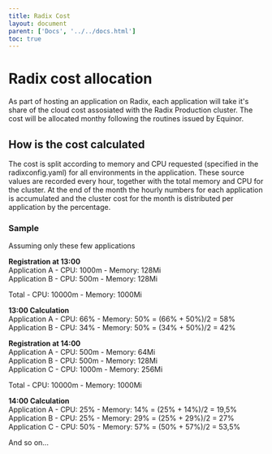 ```yaml
---
title: Radix Cost
layout: document
parent: ['Docs', '../../docs.html']
toc: true
---
```


# Radix cost allocation

As part of hosting an application on Radix, each application will take it's share of the cloud cost assosiated with the Radix Production cluster. The cost will be allocated monthy following the routines issued by Equinor.

## How is the cost calculated

The cost is split according to memory and CPU requested (specified in the radixconfig.yaml) for all environments in the application. These source values are recorded every hour, together with the total memory and CPU for the cluster. At the end of the month the hourly numbers for each application is accumulated and the cluster cost for the month is distributed per application by the percentage.


### Sample

Assuming only these few applications

**Registration at 13:00**  
Application A - CPU: 1000m - Memory: 128Mi  
Application B - CPU: 500m - Memory: 128Mi  

Total - CPU: 10000m - Memory: 1000Mi  

**13:00 Calculation**  
Application A - CPU: 66% - Memory: 50% = (66% + 50%)/2 = 58%  
Application B - CPU: 34% - Memory: 50% = (34% + 50%)/2 = 42%  

**Registration at 14:00**  
Application A - CPU: 500m - Memory: 64Mi  
Application B - CPU: 500m - Memory: 128Mi  
Application C - CPU: 1000m - Memory: 256Mi

Total - CPU: 10000m - Memory: 1000Mi  

**14:00 Calculation**  
Application A - CPU: 25% - Memory: 14% = (25% + 14%)/2 = 19,5%  
Application B - CPU: 25% - Memory: 29% = (25% + 29%)/2 = 27%  
Application C - CPU: 50% - Memory: 57% = (50% + 57%)/2 = 53,5%  

And so on...
